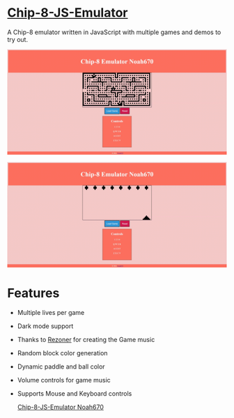 # [Chip-8-JS-Emulator](https://chip-8-js-noah670.herokuapp.com/)

A Chip-8 emulator written in JavaScript with multiple games and demos to try out.

![alt-text](https://github.com/Noah670/Chip-8-JS-emulator/blob/master/display/blinky_display_demo.gif)

![alt-text](https://github.com/Noah670/Chip-8-JS-emulator/blob/master/display/invade_display_demo.gif)


# Features 

- Multiple lives per game

- Dark mode support

- Thanks to [Rezoner](https://opengameart.org/users/rezoner) for creating the Game music

- Random block color generation 

- Dynamic paddle and ball color

- Volume controls for game music

- Supports Mouse and Keyboard controls


  [Chip-8-JS-Emulator Noah670](https://chip-8-js-noah670.herokuapp.com/)
